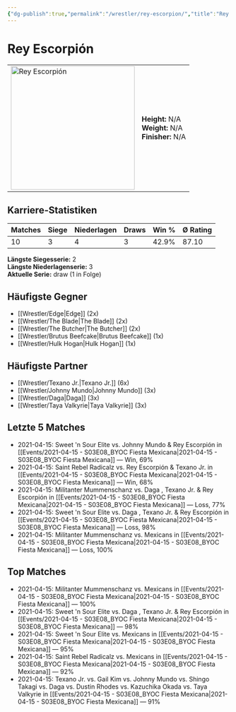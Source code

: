 ```yaml
---
{"dg-publish":true,"permalink":"/wrestler/rey-escorpion/","title":"Rey Escorpión","tags":["wrestler"],"noteIcon":""}
---
```



# Rey Escorpión

<table>
        <tr>
        <td><img src="https://github.com/CptSpaulding1980/choke-slam-wrestling/releases/download/images/Rey_Escorpión.png" width="280" alt="Rey Escorpión"></td>
        <td>
        <b>Height:</b> N/A<br>
        <b>Weight:</b> N/A<br>
        <b>Finisher:</b> N/A<br>
        </td>
        </tr>
        </table>
        

## Karriere-Statistiken

| Matches | Siege | Niederlagen | Draws | Win % | Ø Rating |
|---------|-------|-------------|-------|-------|-----------|
| 10 | 3 | 4 | 3 | 42.9% | 87.10 |

**Längste Siegesserie:** 2<br>**Längste Niederlagenserie:** 3<br>**Aktuelle Serie:** draw (1 in Folge)


## Häufigste Gegner
- [[Wrestler/Edge\|Edge]] (2x)
- [[Wrestler/The Blade\|The Blade]] (2x)
- [[Wrestler/The Butcher\|The Butcher]] (2x)
- [[Wrestler/Brutus Beefcake\|Brutus Beefcake]] (1x)
- [[Wrestler/Hulk Hogan\|Hulk Hogan]] (1x)

## Häufigste Partner
- [[Wrestler/Texano Jr.\|Texano Jr.]] (6x)
- [[Wrestler/Johnny Mundo\|Johnny Mundo]] (3x)
- [[Wrestler/Daga\|Daga]] (3x)
- [[Wrestler/Taya Valkyrie\|Taya Valkyrie]] (3x)

## Letzte 5 Matches
- 2021-04-15: Sweet 'n Sour Elite vs. Johnny Mundo & Rey Escorpión in [[Events/2021-04-15 - S03E08_BYOC Fiesta Mexicana\|2021-04-15 - S03E08_BYOC Fiesta Mexicana]] — Win, 69%
- 2021-04-15: Saint Rebel Radicalz vs. Rey Escorpión & Texano Jr. in [[Events/2021-04-15 - S03E08_BYOC Fiesta Mexicana\|2021-04-15 - S03E08_BYOC Fiesta Mexicana]] — Win, 68%
- 2021-04-15: Militanter Mummenschanz vs. Daga , Texano Jr. & Rey Escorpión in [[Events/2021-04-15 - S03E08_BYOC Fiesta Mexicana\|2021-04-15 - S03E08_BYOC Fiesta Mexicana]] — Loss, 77%
- 2021-04-15: Sweet 'n Sour Elite vs. Daga , Texano Jr. & Rey Escorpión in [[Events/2021-04-15 - S03E08_BYOC Fiesta Mexicana\|2021-04-15 - S03E08_BYOC Fiesta Mexicana]] — Loss, 98%
- 2021-04-15: Militanter Mummenschanz vs. Mexicans in [[Events/2021-04-15 - S03E08_BYOC Fiesta Mexicana\|2021-04-15 - S03E08_BYOC Fiesta Mexicana]] — Loss, 100%

## Top Matches
- 2021-04-15: Militanter Mummenschanz vs. Mexicans in [[Events/2021-04-15 - S03E08_BYOC Fiesta Mexicana\|2021-04-15 - S03E08_BYOC Fiesta Mexicana]] — 100%
- 2021-04-15: Sweet 'n Sour Elite vs. Daga , Texano Jr. & Rey Escorpión in [[Events/2021-04-15 - S03E08_BYOC Fiesta Mexicana\|2021-04-15 - S03E08_BYOC Fiesta Mexicana]] — 98%
- 2021-04-15: Sweet 'n Sour Elite vs. Mexicans in [[Events/2021-04-15 - S03E08_BYOC Fiesta Mexicana\|2021-04-15 - S03E08_BYOC Fiesta Mexicana]] — 95%
- 2021-04-15: Saint Rebel Radicalz vs. Mexicans in [[Events/2021-04-15 - S03E08_BYOC Fiesta Mexicana\|2021-04-15 - S03E08_BYOC Fiesta Mexicana]] — 92%
- 2021-04-15: Texano Jr. vs. Gail Kim vs. Johnny Mundo vs. Shingo Takagi vs. Daga  vs. Dustin Rhodes vs. Kazuchika Okada vs. Taya Valkyrie in [[Events/2021-04-15 - S03E08_BYOC Fiesta Mexicana\|2021-04-15 - S03E08_BYOC Fiesta Mexicana]] — 91%
